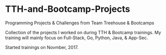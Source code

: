 # TTH-and-Bootcamp-Projects
Programming Projects &amp; Challenges from Team Treehouse &amp; Bootcamps

Collection of the projects I worked on during TTH & Bootcamp trainings.
My training will mainly focus on Full-Stack, Go, Python, Java, & App-Sec.

Started trainings on Novmber, 2017. 
